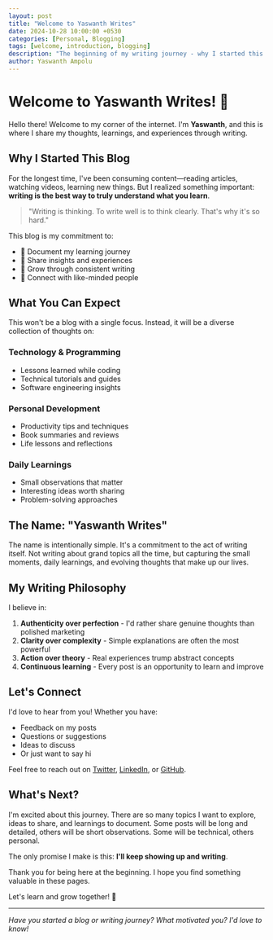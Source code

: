 ```yaml
---
layout: post
title: "Welcome to Yaswanth Writes"
date: 2024-10-28 10:00:00 +0530
categories: [Personal, Blogging]
tags: [welcome, introduction, blogging]
description: "The beginning of my writing journey - why I started this blog and what you can expect from it."
author: Yaswanth Ampolu
---
```


# Welcome to Yaswanth Writes! 🎉

Hello there! Welcome to my corner of the internet. I'm **Yaswanth**, and this is where I share my thoughts, learnings, and experiences through writing.

## Why I Started This Blog

For the longest time, I've been consuming content—reading articles, watching videos, learning new things. But I realized something important: **writing is the best way to truly understand what you learn**.

> "Writing is thinking. To write well is to think clearly. That's why it's so hard."

This blog is my commitment to:
- 📝 Document my learning journey
- 💭 Share insights and experiences
- 🌱 Grow through consistent writing
- 🤝 Connect with like-minded people

## What You Can Expect

This won't be a blog with a single focus. Instead, it will be a diverse collection of thoughts on:

### Technology & Programming
- Lessons learned while coding
- Technical tutorials and guides
- Software engineering insights

### Personal Development
- Productivity tips and techniques
- Book summaries and reviews
- Life lessons and reflections

### Daily Learnings
- Small observations that matter
- Interesting ideas worth sharing
- Problem-solving approaches

## The Name: "Yaswanth Writes"

The name is intentionally simple. It's a commitment to the act of writing itself. Not writing about grand topics all the time, but capturing the small moments, daily learnings, and evolving thoughts that make up our lives.

## My Writing Philosophy

I believe in:

1. **Authenticity over perfection** - I'd rather share genuine thoughts than polished marketing
2. **Clarity over complexity** - Simple explanations are often the most powerful
3. **Action over theory** - Real experiences trump abstract concepts
4. **Continuous learning** - Every post is an opportunity to learn and improve

## Let's Connect

I'd love to hear from you! Whether you have:
- Feedback on my posts
- Questions or suggestions
- Ideas to discuss
- Or just want to say hi

Feel free to reach out on [Twitter](https://twitter.com/yaswanth_writes), [LinkedIn](https://linkedin.com/in/yaswanth-ampolu), or [GitHub](https://github.com/Yaswanth-Writes).

## What's Next?

I'm excited about this journey. There are so many topics I want to explore, ideas to share, and learnings to document. Some posts will be long and detailed, others will be short observations. Some will be technical, others personal.

The only promise I make is this: **I'll keep showing up and writing**.

Thank you for being here at the beginning. I hope you find something valuable in these pages.

Let's learn and grow together! 🚀

---

*Have you started a blog or writing journey? What motivated you? I'd love to know!*
